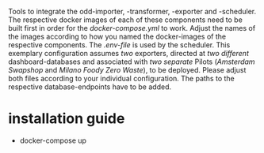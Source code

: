 Tools to integrate the odd-importer, -transformer, -exporter and -scheduler. The respective docker images of each of these components need to be built first in order for the _docker-compose.yml_ to work. Adjust the names of the images according to how you named the docker-images of the respective components. The _.env-file_ is used by the scheduler. This exemplary configuration assumes _two_ exporters, directed at _two different_ dashboard-databases and associated with _two separate_ Pilots (_Amsterdam Swapshop_ and _Milano Foody Zero Waste_), to be deployed. Please adjust both files according to your individual configuration. The paths to the respective database-endpoints have to be added.


# installation guide

- docker-compose up